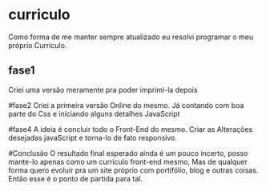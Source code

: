 # curriculo
Como forma de me manter sempre atualizado eu resolvi programar o meu próprio Curriculo. 

## fase1 
Criei uma versão meramente pra poder imprimi-la depois 

#fase2
Criei a primeira versão Online do mesmo. Já contando com boa parte do Css e iniciando alguns detalhes JavaScript

#fase4
A ideia é concluir todo o Front-End do mesmo. Criar as Alterações desejadas javaScript e torna-lo de fato responsivo.

#Conclusão
O resultado final esperado ainda é um pouco incerto, posso mante-lo apenas como um curriculo front-end mesmo, Mas de qualquer forma quero evoluir pra um site próprio com portifólio, blog e outras coisas. Então esse é o ponto de partida para tal. 
